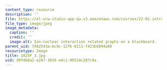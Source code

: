 ```yaml
---
content_type: resource
description: ''
file: https://ol-ocw-studio-app-qa.s3.amazonaws.com/courses/22-01-introduction-to-nuclear-engineering-and-ionizing-radiation-fall-2016/d9fdb0a2e2473016e4c190524c287c8a_1025F_3.jpg
file_type: image/jpeg
image_metadata:
  caption: ''
  credit: ''
  image-alt: Ion-nuclear interaction related graphs on a blackboard.
parent_uid: 7d42543a-bc9c-12f6-6111-f423b8894a80
resourcetype: Image
title: 1025F_3.jpg
uid: d9fdb0a2-e247-3016-e4c1-90524c287c8a
---
```

